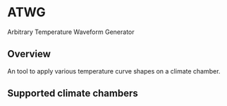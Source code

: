 # ATWG
Arbitrary Temperature Waveform Generator

## Overview
An tool to apply various temperature curve shapes on a climate chamber.


## Supported climate chambers

